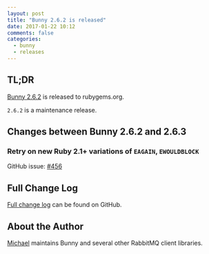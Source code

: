 ```yaml
---
layout: post
title: "Bunny 2.6.2 is released"
date: 2017-01-22 10:12
comments: false
categories:
  - bunny
  - releases
---
```


## TL;DR

[Bunny 2.6.2](https://rubygems.org/gems/bunny/versions/2.6.2) is released to rubygems.org.

`2.6.2` is a maintenance release.


## Changes between Bunny 2.6.2 and 2.6.3

### Retry on new Ruby 2.1+ variations of `EAGAIN`, `EWOULDBLOCK`

GitHub issue: [#456](https://github.com/ruby-amqp/bunny/issues/456)



## Full Change Log

[Full change log](https://github.com/ruby-amqp/bunny/blob/2.6.x-stable/ChangeLog.md) can be found on GitHub.


## About the Author

[Michael](http://twitter.com/michaelklishin) maintains Bunny and several other RabbitMQ client libraries.
